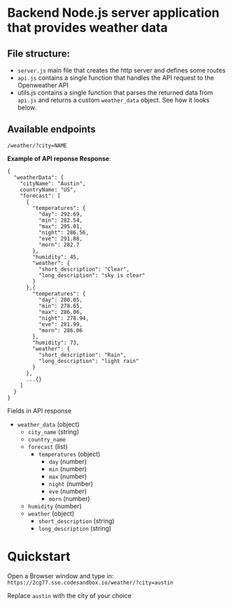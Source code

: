 # Backend Node.js server application that provides weather data

## File structure:

- `server.js` main file that creates the http server and defines some routes
- `api.js` contains a single function that handles the API request to the Openweather API
- utils.js contains a single function that parses the returned data from `api.js` and returns a custom `weather_data` object. See how it looks below.

## Available endpoints

`/weather/?city=NAME`

**Example of API reponse Response**:

```
{
  "weatherData": {
    "cityName": "Austin",
    countryName: "US",
    "forecast": [
      {
        "temperatures": {
          "day": 292.69,
          "min": 282.54,
          "max": 295.01,
          "night": 286.56,
          "eve": 291.88,
          "morn": 282.7
        },
        "humidity": 45,
        "weather": {
          "short_description": "Clear",
          "long_description": "sky is clear"
        }
      },{
        "temperatures": {
          "day": 280.05,
          "min": 278.65,
          "max": 286.06,
          "night": 278.94,
          "eve": 281.99,
          "morn": 286.06
        },
        "humidity": 73,
        "weather": {
          "short_description": "Rain",
          "long_description": "light rain"
        }
      },
      ...{}
    ]
  }
}
```

Fields in API response

- `weather_data` (object)
  - `city_name` (string)
  - `country_name`
  - `forecast` (list)
    - `temperatures` (object)
      - `day` (number)
      - `min` (number)
      - `max` (number)
      - `night` (number)
      - `eve` (number)
      - `morn` (number)
  - `humidity` (number)
  - `weather` (object)
    - `short_description` (string)
    - `long_description` (string)

# Quickstart

Open a Browser window and type in:
`https://2cg77.sse.codesandbox.io/weather/?city=austin`

Replace `austin` with the city of your choice
